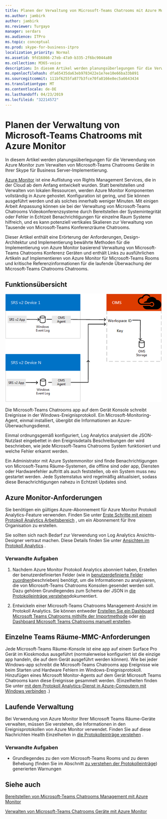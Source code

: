 ```yaml
---
title: Planen der Verwaltung von Microsoft-Teams Chatrooms mit Azure Monitor
ms.author: jambirk
author: jambirk
ms.reviewer: Turgayo
manager: serdars
ms.audience: ITPro
ms.topic: conceptual
ms.prod: skype-for-business-itpro
localization_priority: Normal
ms.assetid: 9fd16866-27eb-47a9-b335-2f6bc9044a80
ms.collection: M365-voice
description: In diesem Artikel werden planungsüberlegungen für die Verwendung von Azure Monitor zum Verwalten von Microsoft-Teams Chatrooms Geräte in Ihrer Skype für Business oder Teams Implementierung.
ms.openlocfilehash: dfa65435da63eb9783422e1e7ee10e66ba33b891
ms.sourcegitcommit: 111bf6255fa877b3fce70fa8166e8ec5a6643434
ms.translationtype: MT
ms.contentlocale: de-DE
ms.lasthandoff: 04/23/2019
ms.locfileid: "32214572"
---
```

# <a name="plan-microsoft-teams-rooms-management-with-azure-monitor"></a>Planen der Verwaltung von Microsoft-Teams Chatrooms mit Azure Monitor
 
 In diesem Artikel werden planungsüberlegungen für die Verwendung von Azure Monitor zum Verwalten von Microsoft-Teams Chatrooms Geräte in Ihrer Skype für Business Server-Implementierung.
  
[Azure Monitor](https://docs.microsoft.com/azure/azure-monitor/overview) ist eine Auflistung von Rights Management Services, die in der Cloud ab dem Anfang entwickelt wurden. Statt bereitstellen und Verwalten von lokalen Ressourcen, werden Azure Monitor Komponenten vollständig in Azure gehostet. Konfiguration ist gering, und Sie können ausgeführt werden und als solches innerhalb weniger Minuten. Mit einigen Arbeit Anpassung können sie bei der Verwaltung von Microsoft-Teams Chatrooms Videokonferenzsysteme durch Bereitstellen der Systemintegrität oder Fehler in Echtzeit Benachrichtigungen für einzelne Raum Systeme hilfreich, und es kann potenziell vertikales Skalieren zur Verwaltung von Tausende von Microsoft-Teams Konferenzräume Chatrooms.
  
Dieser Artikel enthält eine Erörterung der Anforderungen, Design-Architektur und Implementierung bewährte Methoden für die Implementierung von Azure Monitor basierend Verwaltung von Microsoft-Teams Chatrooms Konferenz Geräten und enthält Links zu ausführlichen Artikeln auf Implementieren von Azure Monitor für Microsoft-Teams Rooms und kritische Referenzinformationen für die laufende Überwachung der Microsoft-Teams Chatrooms Chatrooms. 
  
## <a name="functional-overview"></a>Funktionsübersicht

![Diagramm der Microsoft-Teams Chatrooms Management mit Azure Systemmonitor](../../media/3f2ae1b8-61ea-4cd6-afb4-4bd75ccc746a.png)
  
Die Microsoft-Teams Chatrooms app auf dem Gerät Konsole schreibt Ereignisse in der Windows-Ereignisprotokoll. Ein Microsoft-Monitoring-Agent, einmal installiert, übergibt die Informationen an Azure-Überwachungsdienst. 
  
Einmal ordnungsgemäß konfiguriert, Log Analytics analysiert die JSON-Nutzlast eingebettet in den Ereignisdetails Beschreibungen der wird beschrieben, wie jede Microsoft-Teams Chatrooms System funktioniert und welche Fehler erkannt werden. 
  
Ein Administrator mit Azure Systemmonitor sind finde Benachrichtigungen von Microsoft-Teams Räume-Systemen, die offline sind oder app, Diensten oder Hardwarefehler auftritt als auch feststellen, ob ein System muss neu gestartet werden. Jede Systemstatus wird regelmäßig aktualisiert, sodass diese Benachrichtigungen nahezu in Echtzeit Updates sind.
  
## <a name="azure-monitor-requirements"></a>Azure Monitor-Anforderungen

Sie benötigen ein gültiges Azure-Abonnement für Azure Monitor Protokoll Analytics-Feature verwenden. Finden Sie unter [Erste Schritte mit einem Protokoll Analytics Arbeitsbereich](https://docs.microsoft.com/azure/azure-monitor/learn/quick-create-workspace) , um ein Abonnement für Ihre Organisation zu erstellen.
  
Sie sollten sich nach Bedarf zur Verwendung von Log Analytics Ansichts-Designer vertraut machen. Diese Details finden Sie unter [Ansichten im Protokoll Analytics](https://docs.microsoft.com/azure/azure-monitor/platform/view-designer) .
  
### <a name="related-tasks"></a>Verwandte Aufgaben

1. Nachdem Azure Monitor Protokoll Analytics abonniert haben, Erstellen der benutzerdefinierten Felder (wie in [benutzerdefinierte Felder zuordnen](../../deploy/deploy-clients/azure-monitor.md#Custom_fields)beschrieben) benötigt, um die Informationen zu analysieren, die von Microsoft-Teams Chatrooms Konsolen gesendet werden soll. Dazu gehören Grundlegendes zum Schema der JSON in [die Protokolleinträge verstehen](../../manage/skype-room-systems-v2/azure-monitor.md#understand-the-log-entries)dokumentiert.
    
2. Entwickeln einer Microsoft-Teams Chatrooms Management-Ansicht im Protokoll Analytics. Sie können entweder [Erstellen Sie ein Dashboard Microsoft Teams Chatrooms mithilfe der Importmethode](../../deploy/deploy-clients/azure-monitor.md#create-a-microsoft-teams-rooms-dashboard-by-using-the-import-method) oder [ein Dashboard Microsoft Teams Chatrooms manuell erstellen](../../deploy/deploy-clients/azure-monitor.md#create-a-microsoft-teams-rooms-dashboard-manually).
    
## <a name="individual-microsoft-teams-rooms-console-requirements"></a>Einzelne Teams Räume-MMC-Anforderungen

Jede Microsoft-Teams Räume-Konsole ist eine app auf einem Surface Pro Gerät im Kioskmodus ausgeführt (normalerweise konfiguriert ist die einzige app handeln, die auf dem Gerät ausgeführt werden können). Wie bei jeder Windows-app schreibt die Microsoft-Teams Chatrooms app Ereignisse wie beim Starten und Hardware Fehlern im Windows-Ereignisprotokoll. Hinzufügen eines Microsoft Monitor-Agents auf dem Gerät Microsoft Teams Chatrooms kann diese Ereignisse gesammelt werden. (Einzelheiten finden Sie unter [mit dem Protokoll Analytics-Dienst in Azure-Computern mit Windows verbinden](https://docs.microsoft.com/azure/azure-monitor/platform/agent-windows) .)
  
## <a name="ongoing-management"></a>Laufende Verwaltung

Bei Verwendung von Azure Monitor Ihrer Microsoft Teams Räume-Geräte verwalten, müssen Sie verstehen, die Informationen in den Ereignisprotokollen von Azure Monitor verwendet. Finden Sie auf diese Nachrichten Health Einzelheiten in [die Protokolleinträge verstehen](../../manage/skype-room-systems-v2/azure-monitor.md#understand-the-log-entries) .
  
### <a name="related-tasks"></a>Verwandte Aufgaben

- Grundlegendes zu den vom Microsoft-Teams Rooms und zu deren Behebung (finden Sie im Abschnitt [zu verstehen der Protokolleinträge](../../manage/skype-room-systems-v2/azure-monitor.md#understand-the-log-entries)) generierten Warnungen
    
## <a name="see-also"></a>Siehe auch

[Bereitstellen von Microsoft-Teams Chatrooms Management mit Azure Monitor](../../deploy/deploy-clients/azure-monitor.md)
  
[Verwalten von Microsoft-Teams Chatrooms Geräte mit Azure Monitor](../../manage/skype-room-systems-v2/azure-monitor.md)
